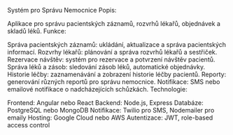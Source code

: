 Systém pro Správu Nemocnice
Popis:

Aplikace pro správu pacientských záznamů, rozvrhů lékařů, objednávek a skladů léků.
Funkce:

Správa pacientských záznamů: ukládání, aktualizace a správa pacientských informací.
Rozvrhy lékařů: plánování a správa rozvrhů lékařů a sestřiček.
Rezervace návštěv: systém pro rezervace a potvrzení návštěv pacientů.
Správa léků a zásob: sledování zásob léků, automatické objednávky.
Historie léčby: zaznamenávání a zobrazení historie léčby pacientů.
Reporty: generování různých reportů pro správu nemocnice.
Notifikace: SMS nebo emailové notifikace o nadcházejících schůzkách.
Technologie:

Frontend: Angular nebo React
Backend: Node.js, Express
Databáze: PostgreSQL nebo MongoDB
Notifikace: Twilio pro SMS, Nodemailer pro emaily
Hosting: Google Cloud nebo AWS
Autentizace: JWT, role-based access control
